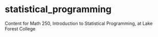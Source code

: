 # statistical_programming
Content for Math 250, Introduction to Statistical Programming, at Lake Forest College
